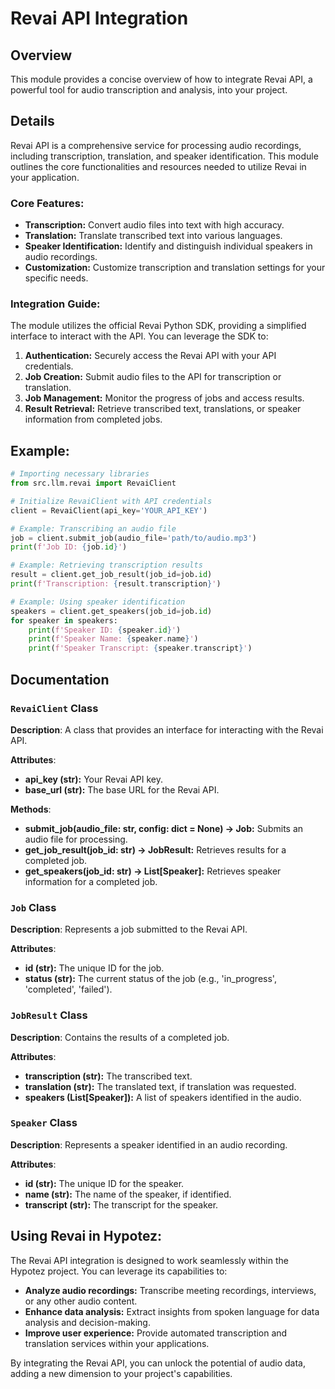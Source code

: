 # Revai API Integration 

## Overview

This module provides a concise overview of how to integrate Revai API, a powerful tool for audio transcription and analysis, into your project. 

## Details 

Revai API is a comprehensive service for processing audio recordings, including transcription, translation, and speaker identification. This module outlines the core functionalities and resources needed to utilize Revai in your application.

### Core Features:

* **Transcription:** Convert audio files into text with high accuracy.
* **Translation:** Translate transcribed text into various languages.
* **Speaker Identification:** Identify and distinguish individual speakers in audio recordings.
* **Customization:** Customize transcription and translation settings for your specific needs.

### Integration Guide: 

The module utilizes the official Revai Python SDK, providing a simplified interface to interact with the API. You can leverage the SDK to:

1. **Authentication:** Securely access the Revai API with your API credentials.
2. **Job Creation:** Submit audio files to the API for transcription or translation.
3. **Job Management:** Monitor the progress of jobs and access results.
4. **Result Retrieval:** Retrieve transcribed text, translations, or speaker information from completed jobs.

## Example:

```python
# Importing necessary libraries
from src.llm.revai import RevaiClient

# Initialize RevaiClient with API credentials
client = RevaiClient(api_key='YOUR_API_KEY')

# Example: Transcribing an audio file
job = client.submit_job(audio_file='path/to/audio.mp3')
print(f'Job ID: {job.id}')

# Example: Retrieving transcription results
result = client.get_job_result(job_id=job.id)
print(f'Transcription: {result.transcription}')

# Example: Using speaker identification
speakers = client.get_speakers(job_id=job.id)
for speaker in speakers:
    print(f'Speaker ID: {speaker.id}')
    print(f'Speaker Name: {speaker.name}')
    print(f'Speaker Transcript: {speaker.transcript}')
```

## Documentation 

### `RevaiClient` Class

**Description**:  A class that provides an interface for interacting with the Revai API.

**Attributes**:

* **api_key (str):** Your Revai API key.
* **base_url (str):** The base URL for the Revai API.

**Methods**:

* **submit_job(audio_file: str, config: dict = None) -> Job:** Submits an audio file for processing.
* **get_job_result(job_id: str) -> JobResult:** Retrieves results for a completed job.
* **get_speakers(job_id: str) -> List[Speaker]:** Retrieves speaker information for a completed job.

### `Job` Class

**Description**:  Represents a job submitted to the Revai API.

**Attributes**:

* **id (str):** The unique ID for the job.
* **status (str):** The current status of the job (e.g., 'in_progress', 'completed', 'failed').

### `JobResult` Class

**Description**:  Contains the results of a completed job.

**Attributes**:

* **transcription (str):** The transcribed text.
* **translation (str):** The translated text, if translation was requested.
* **speakers (List[Speaker]):** A list of speakers identified in the audio.

### `Speaker` Class

**Description**:  Represents a speaker identified in an audio recording.

**Attributes**:

* **id (str):** The unique ID for the speaker.
* **name (str):** The name of the speaker, if identified.
* **transcript (str):** The transcript for the speaker.

## Using Revai in Hypotez:

The Revai API integration is designed to work seamlessly within the Hypotez project. You can leverage its capabilities to:

* **Analyze audio recordings:** Transcribe meeting recordings, interviews, or any other audio content.
* **Enhance data analysis:** Extract insights from spoken language for data analysis and decision-making.
* **Improve user experience:** Provide automated transcription and translation services within your applications.

By integrating the Revai API, you can unlock the potential of audio data, adding a new dimension to your project's capabilities.